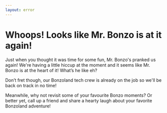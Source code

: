 ```yaml
---
layout: error
---
```


# Whoops! Looks like Mr. Bonzo is at it again!

Just when you thought it was time for some fun, Mr. Bonzo's pranked us again! We're having a little hiccup at the moment and it seems like Mr. Bonzo is at the heart of it! What’s he like eh?

Don’t fret though, our Bonzoland tech crew is already on the job so we'll be back on track in no time!

Meanwhile, why not revisit some of your favourite Bonzo moments? Or better yet, call up a friend and share a hearty laugh about your favorite Bonzoland adventure!
